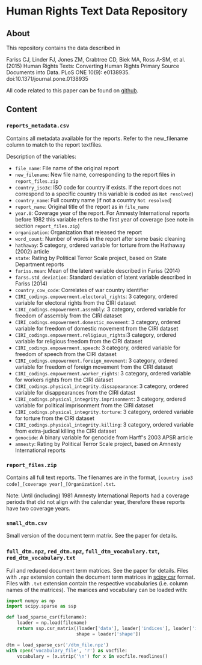 # Human Rights Text Data Repository

## About

This repository contains the data described in 

Fariss CJ, Linder FJ, Jones ZM, Crabtree CD, Biek MA, Ross A-SM, et al. (2015) Human Rights Texts: Converting Human Rights Primary Source Documents into Data. PLoS ONE 10(9): e0138935. doi:10.1371/journal.pone.0138935

All code related to this paper can be found on [github](https://github.com/flinder/human_rights_text/releases). 

## Content

### `reports_metadata.csv`

Contains all metadata available for the reports. Refer to the new_filename
column to match to the report textfiles.

Description of the variables:
* `file_name`: File name of the original report
* `new_filename`: New file name, corresponding to the report files in `report_files.zip`
* `country_iso3c`: ISO code for country if exists. If the report does not correspond to a specific country this variable is coded as `Not resolved`)
* `country_name`: Full country name (if not a country `Not resolved`)
* `report_name`: Original title of the report as in `file_name`
* `year.0`: Coverage year of the report. For Amnesty International reports before 1982 this variable refers to the first year of coverage (see note in section `report_files.zip`)
* `organization`: Organization that released the report
* `word_count`: Number of words in the report after some basic cleaning
* `hathaway`: 5 category, ordered variable for torture from the Hathaway (2002) article
* `state`: Rating by Political Terror Scale project, based on State Department reports
* `fariss.mean`: Mean of the latent variable described in Fariss (2014)
* `farss.std_deviation`: Standard deviation of latent variable described in Fariss (2014)
* `country_cow_code`: Correlates of war country identifier
* `CIRI_codings.empowerment.electoral_rights`: 3 category, ordered variable for electoral rights from the CIRI dataset
* `CIRI_codings.empowerment.assembly`: 3 category, ordered variable for freedom of assembly from the CIRI dataset
* `CIRI_codings.empowerment.domestic_movement`: 3 category, ordered variable for freedom of domestic movement from the CIRI dataset
* `CIRI_codings.empowerment.religious_rights`:3 category, ordered variable for religious freedom from the CIRI dataset
* `CIRI_codings.empowerment.speech`: 3 category, ordered variable for freedom of speech from the CIRI dataset
* `CIRI_codings.empowerment.foreign_movement`: 3 category, ordered variable for freedom of foreign movement from the CIRI dataset
* `CIRI_codings.empowerment.worker_rights`: 3 category, ordered variable for workers rights from the CIRI dataset
* `CIRI_codings.physical_integrity.dissapearance`: 3 category, ordered variable for disappearances from the CIRI datast
* `CIRI_codings.physical_integrity.imprisonment`: 3 category, ordered variable for political imprisonment from the CIRI dataset
* `CIRI_codings.physical_integrity.torture`: 3 category, ordered variable for torture from the CIRI dataset
* `CIRI_codings.physical_integrity.killing`: 3 category, ordered variable from extra-judical killing the CIRI dataset
* `genocide`: A binary variable for genocide from Harff's 2003 APSR article
* `amnesty`: Rating by Political Terror Scale project, based on Amnesty International reports

### `report_files.zip`

Contains all full text reports. The filenames are in the format, `[country iso3 code]_[coverage year]_[Organization].txt`.

Note: Until (including) 1981 Amnesty International Reports had a coverage periods that did not align with the calendar year, therefore these reports have two coverage years. 
### `small_dtm.csv`

Small version of the document term matrix. See the paper for details.

### `full_dtm.npz`, `red_dtm.npz`, `full_dtm_vocabulary.txt`, `red_dtm_vocabulary.txt`

Full and reduced document term matrices. See the paper for details. Files with
`.npz` extension contain the document term matrices in [scipy
csr](http://docs.scipy.org/doc/scipy-0.14.0/reference/generated/scipy.sparse.csr_matrix.html)
format. Files with `.txt` extension contain the respective vocabularies (i.e.
column names of the matrices). The marices and vocabulary can be loaded with:

```python
import numpy as np
import scipy.sparse as ssp

def laod_sparse_csr(filename):
    loader = np.load(filename)
    return ssp.csr_matrix((loader['data'], loader['indices'], loader['indptr']),
                          shape = loader['shape'])

dtm = load_sparse_csr('/dtm_file.npz')
with open('vocabulary_file', 'r') as vocfile:
    vocabulary = [x.strip('\n') for x in vocfile.readlines()
```
